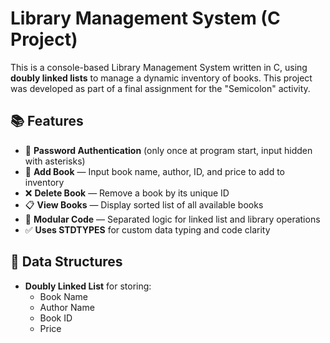 # Library Management System (C Project)

This is a console-based Library Management System written in C, using **doubly linked lists** to manage a dynamic inventory of books. This project was developed as part of a final assignment for the "Semicolon" activity.

## 📚 Features

- 🔐 **Password Authentication** (only once at program start, input hidden with asterisks)
- 📘 **Add Book** — Input book name, author, ID, and price to add to inventory
- ❌ **Delete Book** — Remove a book by its unique ID
- 📋 **View Books** — Display sorted list of all available books
- 🔗 **Modular Code** — Separated logic for linked list and library operations
- ✅ **Uses STDTYPES** for custom data typing and code clarity

## 🧩 Data Structures

- **Doubly Linked List** for storing:
  - Book Name
  - Author Name
  - Book ID
  - Price



